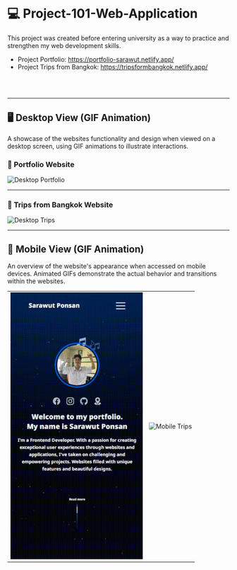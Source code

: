 # 💻 Project-101-Web-Application 
This project was created before entering university as a way to practice and strengthen my web development skills.

- Project Portfolio: https://portfolio-sarawut.netlify.app/
- Project Trips from Bangkok: https://tripsformbangkok.netlify.app/

<br><br>  <!-- Adds extra space -->

---

## 🖥 Desktop View (GIF Animation)
A showcase of the websites functionality and design when viewed on a desktop screen, using GIF animations to illustrate interactions.

### 📌 Portfolio Website
<img src="readme-image/desktop-portfolio-gif.gif" alt="Desktop Portfolio">

---

### 📌 Trips from Bangkok Website
<img src="readme-image/desktop-tips-gif.gif" alt="Desktop Trips">

---

## 📱 Mobile View (GIF Animation)
An overview of the website's appearance when accessed on mobile devices. Animated GIFs demonstrate the actual behavior and transitions within the websites.


<div align="center">

<table>
  <tr>
    <td>
      <img src="readme-image/mobile-portfolio-gif.gif" alt="Mobile Portfolio" width="300px">
    </td>
    <td>
      <img src="readme-image/mobile-tips-gif.gif" alt="Mobile Trips" width="300px">
    </td>
  </tr>
</table>

</div>